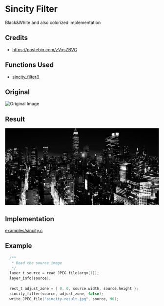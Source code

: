 # Sincity Filter

Black&White and also colorized implementation

## Credits

 * https://pastebin.com/zVxsZBVG

## Functions Used

- [sincity_filter()](../../../sincity.c)

## Original 
![Original Image](original.jpg)

## Result
![Comics Result](sincity-result.jpg)

## Implementation

[examples/sincity.c](../../../examples/sincity.c)

## Example
```c
  /**
   * Read the source image
   */
  layer_t source = read_JPEG_file(argv[1]);
  layer_info(source);

  rect_t adjust_zone = { 0, 0, source.width, source.height };
  sincity_filter(source, adjust_zone, false);
  write_JPEG_file("sincity-result.jpg", source, 90);
```

